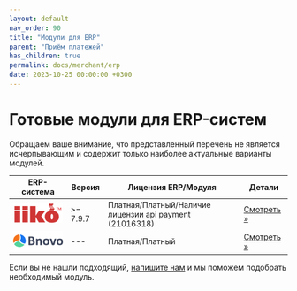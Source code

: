```yaml
---
layout: default
nav_order: 90
title: "Модули для ERP"
parent: "Приём платежей"
has_children: true
permalink: docs/merchant/erp
date: 2023-10-25 00:00:00 +0300
---
```


# Готовые модули для ERP-систем

Обращаем ваше внимание, что представленный перечень не является исчерпывающим и содержит только наиболее
актуальные варианты модулей.

| ERP-система                            | Версия   | Лицензия ERP/Модуля                                     | Детали
| ---------------------------------------| ---------| ------------------------------------------------------- | ---------------------------------
| ![iiko](/assets/images/erp/iiko.png)   | >= 7.9.7 | Платная/Платный/Наличие лицензии api payment (21016318) | [Смотреть &raquo;](/docs/merchant/erp/iiko/)
| ![Bnovo](/assets/images/erp/bnovo.png) | ---      | Платная/Платный                                         | [Смотреть &raquo;](/docs/merchant/erp/bnovo/)


Если вы не нашли подходящий, [напишите нам](https://www.invoicebox.ru/ru/contacts/feedback.html) и мы поможем подобрать необходимый модуль.
